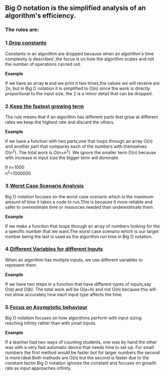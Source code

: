 ## Big O notation is the simplified analysis of an algorithm's efficiency.
### The rules are:
### 1.<ins>Drop constants</ins>
Constants in an algorithm are dropped because when an algorithm's time complexity is described ,the focus is on how the algorithm scales and not the number of operations carried out.

**Example**

If we have an array **n** and we print it two times,the values we will receive are 2n, but in Big O notation it is simplified to O(n) since the work is directly proportional to the input size, the 2 is a minor detail that can be dropped.
### 2.<ins>Keep the fastest growing term</ins>

The rule means that if an algorithm has different parts that grow at different rates we keep the highest rate and discard the others.
 
**Example**

If we have a function with two parts,one that loops through an array O(n) and another part that compares each of the numbers with themselves O(n<sup>2</sup>).
The total work is O(n+n<sup>2</sup>).
We ignore the smaller term O(n) because with increase in input size the bigger term will dominate.

If n=1000  
    n<sup>2</sup>=1000000

### 3.<ins>Worst Case Scenario Analysis</ins>

Big O notation focuses on the worst case scenario which is the maximum amount of time it takes a code to run.This is because it more reliable and safer to overestimate time or resources needed than underestimate them.

**Example**

If we make a function that loops through an array of numbers looking for the a specific number that we want.The worst case scenario which is our target number being the last is used as the algorithm run time in Big O notation.


### 4.<ins>Different Variables for different Inputs</ins>

When an algorithm has multiple inputs, we use different variables to represent them.

**Example**

If we have two steps in a function that have different types of inputs,say O(a) and O(b).
The total work will be O(a+b) and not O(n) because this will not show accurately how each input type affects the time.


### 5.<ins>Focus on Asymptotic behaviour</ins>

Big O notation focuses on how algorithms perform with input sizing reaching infinty rather than with small inputs.

**Example**


If a teacher had two ways of counting students, one was by hand the other was with a very fast automatic device that needs time to set up.
For small numbers the first method would be faster but for larger numbers the second is more ideal.Both methods are O(n) but the second is faster due to the constant factor.Big O notation ignores the constant and focuses on growth rate as input approaches infinity.



